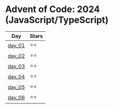 # Advent of Code: 2024 (JavaScript/TypeScript)

| Day              | Stars  |
| ---------------- | ------ |
| [day_01](day_01) | ⭐️⭐️ |
| [day_02](day_02) | ⭐️⭐️ |
| [day_03](day_03) | ⭐️⭐️ |
| [day_04](day_04) | ⭐️⭐️ |
| [day_05](day_05) | ⭐️⭐️ |
| [day_06](day_06) | ⭐️⭐️ |

